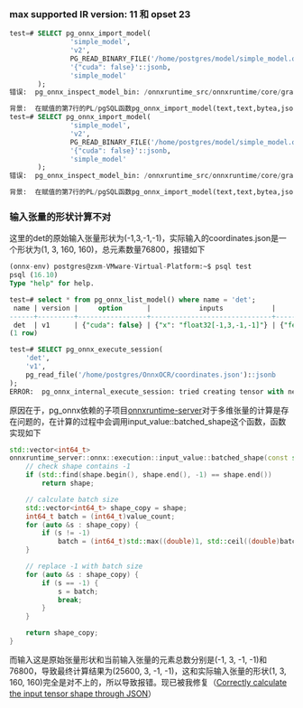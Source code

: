 ### max supported IR version: 11 和 opset 23
```sql
test=# SELECT pg_onnx_import_model(
               'simple_model',
               'v2', 
               PG_READ_BINARY_FILE('/home/postgres/model/simple_model.onnx')::bytea,
               '{"cuda": false}'::jsonb, 
               'simple_model'
       );
错误:  pg_onnx_inspect_model_bin: /onnxruntime_src/onnxruntime/core/graph/model.cc:181 onnxruntime::Model::Model(onnx::ModelProto&&, const onnxruntime::PathString&, const onnxruntime::IOnnxRuntimeOpSchemaRegistryList*, const onnxruntime::logging::Logger&, const onnxruntime::ModelOptions&) Unsupported model IR version: 12, max supported IR version: 11

背景:  在赋值的第7行的PL/pgSQL函数pg_onnx_import_model(text,text,bytea,jsonb,text)
test=# SELECT pg_onnx_import_model(
               'simple_model',
               'v2', 
               PG_READ_BINARY_FILE('/home/postgres/model/simple_model.onnx')::bytea,
               '{"cuda": false}'::jsonb, 
               'simple_model'
       );
错误:  pg_onnx_inspect_model_bin: /onnxruntime_src/onnxruntime/core/graph/model_load_utils.h:46 void onnxruntime::model_load_utils::ValidateOpsetForDomain(const std::unordered_map<std::__cxx11::basic_string<char>, int>&, const onnxruntime::logging::Logger&, bool, const std::string&, int) ONNX Runtime only *guarantees* support for models stamped with official released onnx opset versions. Opset 24 is under development and support for this is limited. The operator schemas and or other functionality may change before next ONNX release and in this case ONNX Runtime will not guarantee backward compatibility. Current official support for domain ai.onnx is till opset 23.

背景:  在赋值的第7行的PL/pgSQL函数pg_onnx_import_model(text,text,bytea,jsonb,text)
```
### 输入张量的形状计算不对
这里的det的原始输入张量形状为(-1,3,-1,-1)，实际输入的coordinates.json是一个形状为(1, 3, 160, 160)，总元素数量76800，报错如下
```sql
(onnx-env) postgres@zxm-VMware-Virtual-Platform:~$ psql test
psql (16.10)
Type "help" for help.

test=# select * from pg_onnx_list_model() where name = 'det';
 name | version |     option      |            inputs            |                 outputs                 | description |          created_at           | lo_oid 
------+---------+-----------------+------------------------------+-----------------------------------------+-------------+-------------------------------+--------
 det  | v1      | {"cuda": false} | {"x": "float32[-1,3,-1,-1]"} | {"fetch_name_0": "float32[-1,1,-1,-1]"} | det         | 2025-10-22 17:59:12.502754+08 |  33180
(1 row)

test=# SELECT pg_onnx_execute_session(
    'det', 
    'v1', 
    pg_read_file('/home/postgres/OnnxOCR/coordinates.json')::jsonb
);
ERROR:  pg_onnx_internal_execute_session: tried creating tensor with negative value in shape
```
原因在于，pg_onnx依赖的子项目[onnxruntime-server](https://github.com/kibae/onnxruntime-server)对于多维张量的计算是存在问题的，在计算的过程中会调用input_value::batched_shape这个函数，函数实现如下
```c++
std::vector<int64_t>
onnxruntime_server::onnx::execution::input_value::batched_shape(const std::vector<int64_t> &shape, size_t value_count) {
	// check shape contains -1
	if (std::find(shape.begin(), shape.end(), -1) == shape.end())
		return shape;

	// calculate batch size
	std::vector<int64_t> shape_copy = shape;
	int64_t batch = (int64_t)value_count;
	for (auto &s : shape_copy) {
		if (s != -1)
			batch = (int64_t)std::max((double)1, std::ceil((double)batch / (double)s));
	}

	// replace -1 with batch size
	for (auto &s : shape_copy) {
		if (s == -1) {
			s = batch;
			break;
		}
	}

	return shape_copy;
}
```
而输入这是原始张量形状和当前输入张量的元素总数分别是(-1, 3, -1, -1)和76800，导致最终计算结果为(25600, 3, -1, -1)，这和实际输入张量的形状(1, 3, 160, 160)完全是对不上的，所以导致报错。现已被我修复（[Correctly calculate the input tensor shape through JSON](https://github.com/kibae/onnxruntime-server/pull/104)）